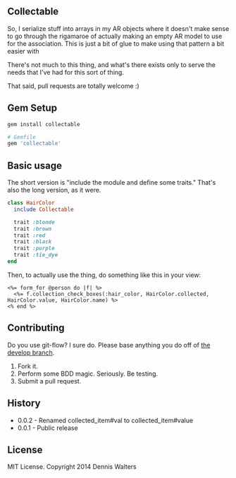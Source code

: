 ## Collectable ##

So, I serialize stuff into arrays in my AR objects where it doesn't make
sense to go through the rigamaroe of actually making an empty AR model
to use for the association. This is just a bit of glue to make using
that pattern a bit easier with 

There's not much to this thing, and what's there exists only to serve the
needs that I've had for this sort of thing.

That said, pull requests are totally welcome :)

## Gem Setup ##

```ruby
gem install collectable

# Gemfile
gem 'collectable'
```
## Basic usage ##

The short version is "include the module and define some traits." That's also
the long version, as it were.

```ruby
class HairColor
  include Collectable

  trait :blonde
  trait :brown
  trait :red
  trait :black
  trait :purple
  trait :tie_dye
end
```

Then, to actually use the thing, do something like this in your view:

```erb
<%= form_for @person do |f| %>
  <%= f.collection_check_boxes(:hair_color, HairColor.collected, HairColor.value, HairColor.name) %>
<% end %>
```

## Contributing ##

Do you use git-flow? I sure do. Please base anything you do off of
[the develop branch](https://github.com/ess/absolution/tree/develop).

1. Fork it.
2. Perform some BDD magic. Seriously. Be testing.
3. Submit a pull request.

## History ##

* 0.0.2 - Renamed collected_item#val to collected_item#value
* 0.0.1 - Public release

## License ##

MIT License. Copyright 2014 Dennis Walters
